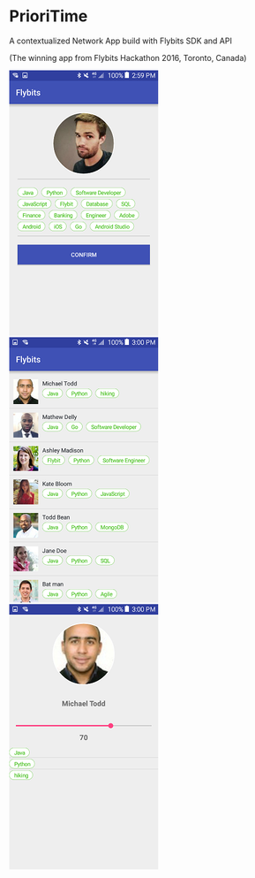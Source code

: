 # PrioriTime

A contextualized Network App build with Flybits SDK and API  

(The winning app from Flybits Hackathon 2016, Toronto, Canada)

![PrioriTime](/screen1.png?raw=true)
![PrioriTime](/screen2.png?raw=true)
![PrioriTime](/screen3.png?raw=true)

